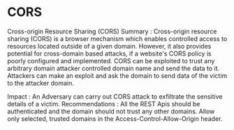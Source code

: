 # CORS
Cross-origin Resource Sharing (CORS) Summary : Cross-origin resource sharing (CORS) is a browser mechanism which enables controlled access to resources located outside of a given domain. However, it also provides potential for cross-domain based attacks, if a website's CORS policy is poorly configured and implemented. CORS can be exploited to trust any arbitrary domain attacker controlled domain name and send the data to it.  Attackers can make an exploit and ask the domain to send data of the victim to the attacker domain.

Impact : An Adversary can carry out CORS attack to exfiltrate the sensitive details of a victim.
Recommendations : 
All the REST Apis should be authenticated and the domain should not trust any other domains. Allow only selected, trusted domains in the Access-Control-Allow-Origin header.
